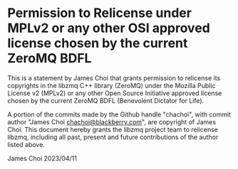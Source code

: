 # Permission to Relicense under MPLv2 or any other OSI approved license chosen by the current ZeroMQ BDFL

This is a statement by James Choi
that grants permission to relicense its copyrights in the libzmq C++
library (ZeroMQ) under the Mozilla Public License v2 (MPLv2) or any other 
Open Source Initiative approved license chosen by the current ZeroMQ 
BDFL (Benevolent Dictator for Life).

A portion of the commits made by the Github handle "chachoi", with
commit author "James Choi <chachoi@blackberry.com>", are copyright of James Choi.
This document hereby grants the libzmq project team to relicense libzmq, 
including all past, present and future contributions of the author listed above.

James Choi
2023/04/11